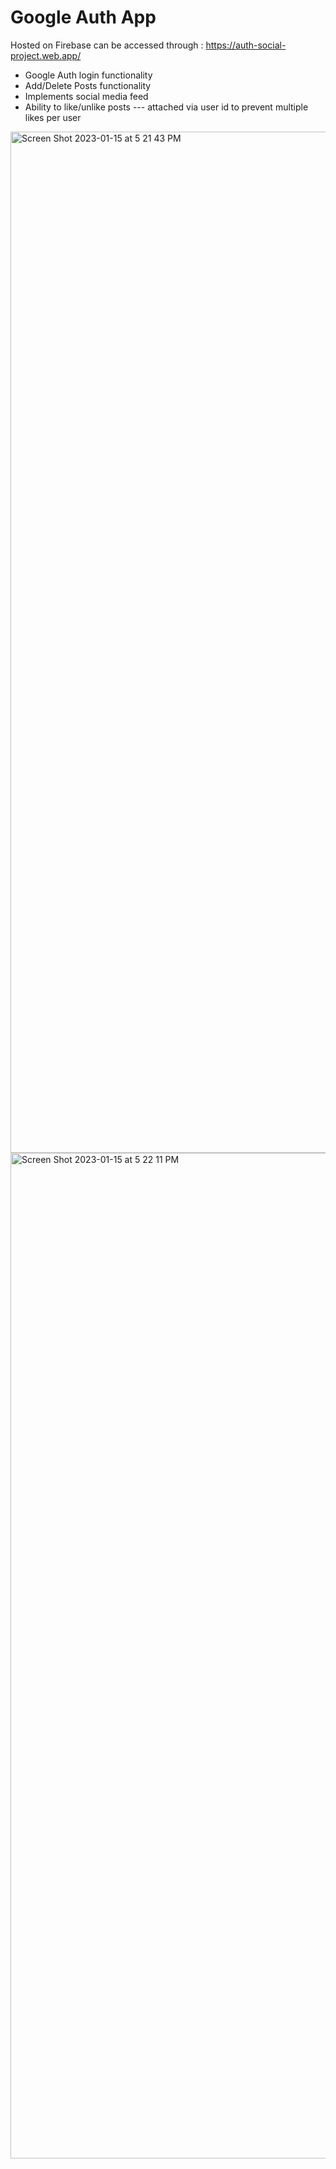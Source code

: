 # Google Auth App

Hosted on Firebase can be accessed through : https://auth-social-project.web.app/

* Google Auth login functionality
* Add/Delete Posts functionality
* Implements social media feed
* Ability to like/unlike posts --- attached via user id to prevent multiple likes per user

<img width="1634" alt="Screen Shot 2023-01-15 at 5 21 43 PM" src="https://user-images.githubusercontent.com/65047030/212579803-5ce088e4-735e-4525-8e9c-05ad6ed27d7a.png">
<img width="1609" alt="Screen Shot 2023-01-15 at 5 22 11 PM" src="https://user-images.githubusercontent.com/65047030/212579808-c5b9f13f-928f-4a0d-9e0a-1a79dbe7283d.png">

